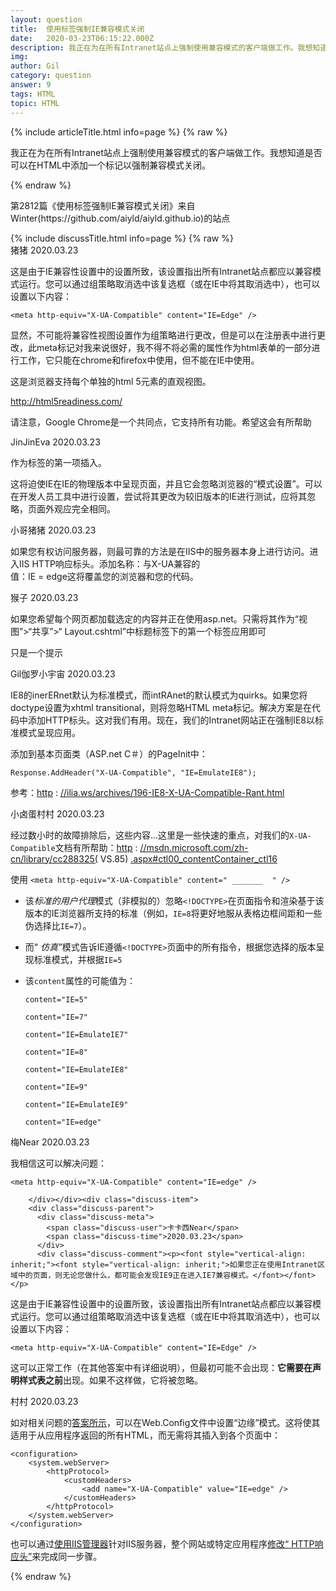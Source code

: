 ```yaml
---
layout: question
title:  使用标签强制IE兼容模式关闭
date:   2020-03-23T06:15:22.000Z
description: 我正在为在所有Intranet站点上强制使用兼容模式的客户端做工作。我想知道是否可以在HTML中添加一个标记以强制兼容模式关闭。...
img: 
author: Gil
category: question
answer: 9
tags: HTML
topic: HTML
---
```

<div class="article-root">
  <div class="article">
    {% include articleTitle.html info=page %}
    {% raw %}
    <div class="article-content"><p><font style="vertical-align: inherit;"><font style="vertical-align: inherit;">我正在为在所有Intranet站点上强制使用兼容模式的客户端做工作。</font><font style="vertical-align: inherit;">我想知道是否可以在HTML中添加一个标记以强制兼容模式关闭。</font></font></p></div>
    {% endraw %}
  </div>
  <p class="winter_mark">第2812篇《使用标签强制IE兼容模式关闭》来自Winter(https://github.com/aiyld/aiyld.github.io)的站点</p>
  <div class="discuss-wrapper">
    {% include discussTitle.html info=page %}
    {% raw %}
    <div class="discuss-list">
    <div class="discuss-item">
        <div class="discuss-parent">
          <div class="discuss-meta">
            <span class="discuss-user">猪猪</span>
            <span class="discuss-time">2020.03.23</span>
          </div>
          <div class="discuss-comment"><p><font style="vertical-align: inherit;"><font style="vertical-align: inherit;">这是由于IE兼容性设置中的设置所致，该设置指出所有Intranet站点都应以兼容模式运行。</font><font style="vertical-align: inherit;">您可以通过组策略取消选中该复选框（或在IE中将其取消选中），也可以设置以下内容：</font></font></p>

<pre><code>&lt;meta http-equiv="X-UA-Compatible" content="IE=Edge" /&gt;
</code></pre>

<p><font style="vertical-align: inherit;"><font style="vertical-align: inherit;">显然，不可能将兼容性视图设置作为组策略进行更改，但是可以在注册表中进行更改，此meta标记对我来说很好，我不得不将必需的属性作为html表单的一部分进行工作，它只能在chrome和firefox中使用，但不能在IE中使用。</font></font></p>

<p><font style="vertical-align: inherit;"><font style="vertical-align: inherit;">这是浏览器支持每个单独的html 5元素的直观视图。</font></font></p>

<p><a href="http://html5readiness.com/" rel="nofollow"><font style="vertical-align: inherit;"><font style="vertical-align: inherit;">http://html5readiness.com/</font></font></a></p>

<p><font style="vertical-align: inherit;"><font style="vertical-align: inherit;">请注意，Google Chrome是一个共同点，它支持所有功能。</font><font style="vertical-align: inherit;">希望这会有所帮助</font></font></p></div>
        </div></div><div class="discuss-item">
        <div class="discuss-parent">
          <div class="discuss-meta">
            <span class="discuss-user">JinJinEva</span>
            <span class="discuss-time">2020.03.23</span>
          </div>
          <div class="discuss-comment"><p><font style="vertical-align: inherit;"><font style="vertical-align: inherit;">作为标签的第一项插入。 </font></font></p>

<p><font style="vertical-align: inherit;"><font style="vertical-align: inherit;">这将迫使IE在IE的物理版本中呈现页面，并且它会忽略浏览器的“模式设置”。</font><font style="vertical-align: inherit;">可以在开发人员工具中进行设置，尝试将其更改为较旧版本的IE进行测试，应将其忽略，页面外观应完全相同。</font></font></p></div>
        </div></div><div class="discuss-item">
        <div class="discuss-parent">
          <div class="discuss-meta">
            <span class="discuss-user">小哥猪猪</span>
            <span class="discuss-time">2020.03.23</span>
          </div>
          <div class="discuss-comment"><p><font style="vertical-align: inherit;"><font style="vertical-align: inherit;">如果您有权访问服务器，则最可靠的方法是在IIS中的服务器本身上进行访问。</font><font style="vertical-align: inherit;">进入IIS HTTP响应标头。</font><font style="vertical-align: inherit;">添加名称：与X-UA兼容的</font></font><br><font style="vertical-align: inherit;"><font style="vertical-align: inherit;">
值：IE = edge这将覆盖您的浏览器和您的代码。</font></font></p></div>
        </div></div><div class="discuss-item">
        <div class="discuss-parent">
          <div class="discuss-meta">
            <span class="discuss-user">猴子</span>
            <span class="discuss-time">2020.03.23</span>
          </div>
          <div class="discuss-comment"><p><font style="vertical-align: inherit;"><font style="vertical-align: inherit;">如果您希望每个网页都加载选定的内容并正在使用asp.net。</font><font style="vertical-align: inherit;">只需将其作为“视图”&gt;“共享”&gt;“ Layout.cshtml”中标题标签下的第一个标签应用即可</font></font></p>

<p><font style="vertical-align: inherit;"><font style="vertical-align: inherit;">只是一个提示</font></font></p></div>
        </div></div><div class="discuss-item">
        <div class="discuss-parent">
          <div class="discuss-meta">
            <span class="discuss-user">Gil伽罗小宇宙</span>
            <span class="discuss-time">2020.03.23</span>
          </div>
          <div class="discuss-comment"><p><font style="vertical-align: inherit;"><font style="vertical-align: inherit;">IE8的inerERnet默认为标准模式，而intRAnet的默认模式为quirks。</font><font style="vertical-align: inherit;">如果您将doctype设置为xhtml transitional，则将忽略HTML meta标记。</font><font style="vertical-align: inherit;">解决方案是在代码中添加HTTP标头。</font><font style="vertical-align: inherit;">这对我们有用。</font><font style="vertical-align: inherit;">现在，我们的Intranet网站正在强制IE8以标准模式呈现应用。</font></font></p>

<p><font style="vertical-align: inherit;"><font style="vertical-align: inherit;">添加到基本页面类（ASP.net C＃）的PageInit中：</font></font></p>

<pre><code>Response.AddHeader("X-UA-Compatible", "IE=EmulateIE8");
</code></pre>

<p><font style="vertical-align: inherit;"><font style="vertical-align: inherit;">参考：</font><a href="http://ilia.ws/archives/196-IE8-X-UA-Compatible-Rant.html" rel="nofollow noreferrer"><font style="vertical-align: inherit;">http</font></a><font style="vertical-align: inherit;"> :
 </font></font><a href="http://ilia.ws/archives/196-IE8-X-UA-Compatible-Rant.html" rel="nofollow noreferrer"><font style="vertical-align: inherit;"><font style="vertical-align: inherit;">//ilia.ws/archives/196-IE8-X-UA-Compatible-Rant.html</font></font></a></p></div>
        </div></div><div class="discuss-item">
        <div class="discuss-parent">
          <div class="discuss-meta">
            <span class="discuss-user">小卤蛋村村</span>
            <span class="discuss-time">2020.03.23</span>
          </div>
          <div class="discuss-comment"><p><font style="vertical-align: inherit;"><font style="vertical-align: inherit;">经过数小时的故障排除后，这些内容...这里是一些快速的重点，对我们的</font></font><code>X-UA-Compatible</code><font style="vertical-align: inherit;"><font style="vertical-align: inherit;">文档</font><font style="vertical-align: inherit;">有所帮助</font><font style="vertical-align: inherit;">：</font><a href="http://msdn.microsoft.com/en-us/library/cc288325(VS.85).aspx#ctl00_contentContainer_ctl16" rel="noreferrer"><font style="vertical-align: inherit;">http</font></a><font style="vertical-align: inherit;"> : </font><a href="http://msdn.microsoft.com/en-us/library/cc288325(VS.85).aspx#ctl00_contentContainer_ctl16" rel="noreferrer"><font style="vertical-align: inherit;">//msdn.microsoft.com/zh-cn/library/cc288325(</font></a><font style="vertical-align: inherit;"> VS.85)   </font></font><a href="http://msdn.microsoft.com/en-us/library/cc288325(VS.85).aspx#ctl00_contentContainer_ctl16" rel="noreferrer"><font style="vertical-align: inherit;"><font style="vertical-align: inherit;">.aspx#ctl00_contentContainer_ctl16</font></font></a></p>

<p><font style="vertical-align: inherit;"><font style="vertical-align: inherit;">使用 </font></font><code>&lt;meta http-equiv="X-UA-Compatible" content=" _______  " /&gt;</code></p>

<ul>
<li><p><font style="vertical-align: inherit;"><font style="vertical-align: inherit;">该</font></font><em><font style="vertical-align: inherit;"><font style="vertical-align: inherit;">标准的用户代理</font></font></em><font style="vertical-align: inherit;"><font style="vertical-align: inherit;">模式（非模拟的）忽略</font></font><code>&lt;!DOCTYPE&gt;</code><font style="vertical-align: inherit;"><font style="vertical-align: inherit;">在页面指令和渲染基于该版本的IE浏览器所支持的标准（例如，</font></font><code>IE=8</code><font style="vertical-align: inherit;"><font style="vertical-align: inherit;">将更好地服从表格边框间距和一些伪选择比</font></font><code>IE=7</code><font style="vertical-align: inherit;"><font style="vertical-align: inherit;">）。  </font></font></p></li>
<li><p><font style="vertical-align: inherit;"><font style="vertical-align: inherit;">而“ </font></font><em><font style="vertical-align: inherit;"><font style="vertical-align: inherit;">仿真”</font></font></em><font style="vertical-align: inherit;"><font style="vertical-align: inherit;">模式告诉IE遵循</font></font><code>&lt;!DOCTYPE&gt;</code><font style="vertical-align: inherit;"><font style="vertical-align: inherit;">页面中的</font><font style="vertical-align: inherit;">所有</font><font style="vertical-align: inherit;">指令，根据您选择的版本呈现标准模式，并根据</font></font><code>IE=5</code></p></li>
<li><p><font style="vertical-align: inherit;"><font style="vertical-align: inherit;">该</font></font><code>content</code><font style="vertical-align: inherit;"><font style="vertical-align: inherit;">属性的</font><font style="vertical-align: inherit;">可能值为</font><font style="vertical-align: inherit;">：</font></font></p>

<p><code>content="IE=5"</code> </p>

<p><code>content="IE=7"</code></p>

<p><code>content="IE=EmulateIE7"</code></p>

<p><code>content="IE=8"</code></p>

<p><code>content="IE=EmulateIE8"</code></p>

<p><code>content="IE=9"</code></p>

<p><code>content="IE=EmulateIE9"</code></p>

<p><code>content="IE=edge"</code></p></li>
</ul></div>
        </div></div><div class="discuss-item">
        <div class="discuss-parent">
          <div class="discuss-meta">
            <span class="discuss-user">梅Near</span>
            <span class="discuss-time">2020.03.23</span>
          </div>
          <div class="discuss-comment"><p><font style="vertical-align: inherit;"><font style="vertical-align: inherit;">我相信这可以解决问题：</font></font></p>

<pre><code>&lt;meta http-equiv="X-UA-Compatible" content="IE=edge" /&gt;
</code></pre></div>
        </div></div><div class="discuss-item">
        <div class="discuss-parent">
          <div class="discuss-meta">
            <span class="discuss-user">卡卡西Near</span>
            <span class="discuss-time">2020.03.23</span>
          </div>
          <div class="discuss-comment"><p><font style="vertical-align: inherit;"><font style="vertical-align: inherit;">如果您正在使用Intranet区域中的页面，则无论您做什么，都可能会发现IE9正在进入IE7兼容模式。</font></font></p>

<p><font style="vertical-align: inherit;"><font style="vertical-align: inherit;">这是由于IE兼容性设置中的设置所致，该设置指出所有Intranet站点都应以兼容模式运行。</font><font style="vertical-align: inherit;">您可以通过组策略取消选中该复选框（或在IE中将其取消选中），也可以设置以下内容：</font></font></p>

<pre><code>&lt;meta http-equiv="X-UA-Compatible" content="IE=Edge" /&gt;
</code></pre>

<p><font style="vertical-align: inherit;"><font style="vertical-align: inherit;">这可以正常工作（在其他答案中有详细说明），但最初可能不会出现：</font></font><strong><font style="vertical-align: inherit;"><font style="vertical-align: inherit;">它需要在声明样式表之前</font></font></strong><font style="vertical-align: inherit;"><font style="vertical-align: inherit;">出现</font><font style="vertical-align: inherit;">。</font><font style="vertical-align: inherit;">如果不这样做，它将被忽略。</font></font></p></div>
        </div></div><div class="discuss-item">
        <div class="discuss-parent">
          <div class="discuss-meta">
            <span class="discuss-user">村村</span>
            <span class="discuss-time">2020.03.23</span>
          </div>
          <div class="discuss-comment"><p><font style="vertical-align: inherit;"><font style="vertical-align: inherit;">如</font><font style="vertical-align: inherit;">对相关问题的</font></font><a href="https://stackoverflow.com/a/3547611/130614"><font style="vertical-align: inherit;"><font style="vertical-align: inherit;">答案所示</font></font></a><font style="vertical-align: inherit;"><font style="vertical-align: inherit;">，可以在Web.Config文件中设置“边缘”模式。</font><font style="vertical-align: inherit;">这将使其适用于从应用程序返回的所有HTML，而无需将其插入到各个页面中：</font></font></p>

<pre><code>&lt;configuration&gt;<font></font>
    &lt;system.webServer&gt;<font></font>
        &lt;httpProtocol&gt;<font></font>
            &lt;customHeaders&gt;<font></font>
                &lt;add name="X-UA-Compatible" value="IE=edge" /&gt;<font></font>
            &lt;/customHeaders&gt;<font></font>
        &lt;/httpProtocol&gt;<font></font>
    &lt;/system.webServer&gt;<font></font>
&lt;/configuration&gt;<font></font>
</code></pre>

<p><font style="vertical-align: inherit;"><font style="vertical-align: inherit;">也可以通过</font></font><a href="http://www.iis.net/configreference/system.webserver/httpprotocol/customheaders" rel="noreferrer"><font style="vertical-align: inherit;"><font style="vertical-align: inherit;">使用IIS管理器</font></font></a><font style="vertical-align: inherit;"><font style="vertical-align: inherit;">针对IIS服务器，整个网站或特定应用程序</font><a href="http://www.iis.net/configreference/system.webserver/httpprotocol/customheaders" rel="noreferrer"><font style="vertical-align: inherit;">修改“ HTTP响应头”</font></a><font style="vertical-align: inherit;">来完成同一步骤</font><font style="vertical-align: inherit;">。</font></font></p></div>
        </div></div>
    </div>
    {% endraw %}
  </div>
<div>
